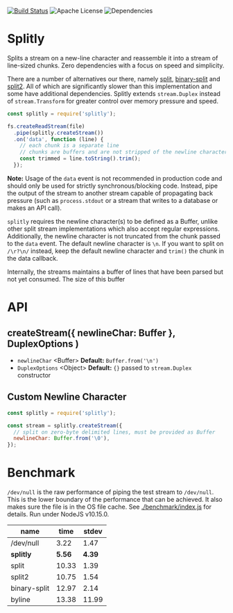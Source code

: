 [![Build Status](https://img.shields.io/circleci/build/github/monken/node-splitly)](https://app.circleci.com/github/monken/node-splitly/pipelines)
![Apache License](https://img.shields.io/badge/license-Apache--2.0-yellow)
![Dependencies](https://img.shields.io/badge/dependencies-0-blue)

# Splitly

Splits a stream on a new-line character and reassemble it into a stream of line-sized chunks. Zero dependencies with a focus on speed and simplicity.

There are a number of alternatives our there, namely [split](https://github.com/dominictarr/split), [binary-split](https://github.com/maxogden/binary-split) and [split2](https://github.com/mcollina/split2). All of which are significantly slower than this implementation and some have additional dependencies. Splitly extends `stream.Duplex` instead of `stream.Transform` for greater control over memory pressure and speed.

``` js
const splitly = require('splitly');

fs.createReadStream(file)
  .pipe(splitly.createStream())
  .on('data', function (line) {
    // each chunk is a separate line
    // chunks are buffers and are not stripped of the newline character(s)
    const trimmed = line.toString().trim();
  });
```

**Note:** Usage of the `data` event is not recommended in production code and should only be used for strictly synchronous/blocking code. Instead, pipe the output of the stream to another stream capable of propagating back pressure (such as `process.stdout` or a stream that writes to a database or makes an API call).

`splitly` requires the newline character(s) to be defined as a Buffer, unlike other split stream implementations which also accept regular expressions. Additionally, the newline character is not truncated from the chunk passed to the `data` event. The default newline character is `\n`. If you want to split on `/\r?\n/` instead, keep the default newline character and `trim()` the chunk in the data callback.

Internally, the streams maintains a buffer of lines that have been parsed but not yet consumed. The size of this buffer 

# API

## createStream({ newlineChar: Buffer },  DuplexOptions )

* `newlineChar` \<Buffer> **Default:** `Buffer.from('\n')`
* `DuplexOptions` \<Object> **Default:** `{}` passed to `stream.Duplex` constructor

## Custom Newline Character

``` js
const splitly = require('splitly');

const stream = splitly.createStream({
  // split on zero-byte delimited lines, must be provided as Buffer
  newlineChar: Buffer.from('\0'),
});

```

# Benchmark

`/dev/null` is the raw performance of piping the test stream to `/dev/null`. This is the lower boundary of the performance that can be achieved. It also makes sure the file is in the OS file cache. See [./benchmark/index.js](./benchmark/index.ts) for details. Run under NodeJS v10.15.0.

| name | time | stdev |
| -- | -- | -- |
| /dev/null | 3.22  | 1.47 |
| **splitly** | **5.56**  | **4.39** |
| split | 10.33 | 1.39 |
| split2 | 10.75 | 1.54 |
| binary-split | 12.97 | 2.14 |
| byline | 13.38 | 11.99 |
